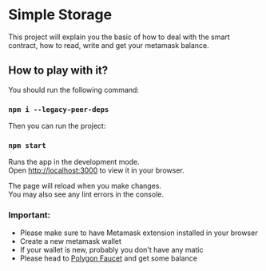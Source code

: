 # Simple Storage

This project will explain you the basic of how to deal with the smart contract, how to read, write and get your metamask balance.

## How to play with it?

You should run the following command:

### `npm i --legacy-peer-deps`

Then you can run the project:

### `npm start`

Runs the app in the development mode.\
Open [http://localhost:3000](http://localhost:3000) to view it in your browser.

The page will reload when you make changes.\
You may also see any lint errors in the console.

### Important:

<ul>
<li>Please make sure to have Metamask extension installed in your browser</li>
<li>Create a new metamask wallet</li>
<li>If your wallet is new, probably you don't have any matic</li>
<li>Please head to <a href="https://faucet.polygon.technology/" target="_blank">Polygon Faucet</a> and get some balance</li>
</ul>
